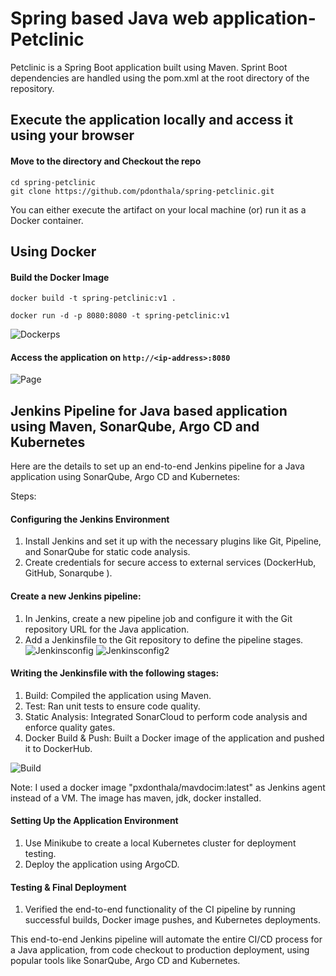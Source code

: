# Spring based Java web application- Petclinic
 
Petclinic is a Spring Boot application built using Maven. Sprint Boot dependencies are handled using the pom.xml at the root directory of the repository.

## Execute the application locally and access it using your browser

#### Move to the directory and Checkout the repo

```
cd spring-petclinic
git clone https://github.com/pdonthala/spring-petclinic.git

```

You can either execute the artifact on your local machine (or) run it as a Docker container.

## Using Docker

#### Build the Docker Image

```
docker build -t spring-petclinic:v1 .
```

```
docker run -d -p 8080:8080 -t spring-petclinic:v1
```
![Dockerps](https://github.com/user-attachments/assets/dfafca7f-d3fe-4a5b-a0e0-8c848a4bb53a)


#### Access the application on `http://<ip-address>:8080`

![Page](https://github.com/user-attachments/assets/501d4a82-2e9f-40c5-9739-b7bcebb77e5b)


## Jenkins Pipeline for Java based application using Maven, SonarQube, Argo CD and Kubernetes

Here are the details to set up an end-to-end Jenkins pipeline for a Java application using SonarQube, Argo CD and Kubernetes:

Steps:

#### Configuring the Jenkins Environment
1. Install Jenkins and set it up with the necessary plugins like Git, Pipeline, and SonarQube for static code analysis.
2. Create credentials for secure access to external services (DockerHub, GitHub, Sonarqube ).

#### Create a new Jenkins pipeline:
1. In Jenkins, create a new pipeline job and configure it with the Git repository URL for the Java application.
2. Add a Jenkinsfile to the Git repository to define the pipeline stages.
   ![Jenkinsconfig](https://github.com/user-attachments/assets/adceab71-2e0b-4744-b030-fe7d74e31bd0)
   ![Jenkinsconfig2](https://github.com/user-attachments/assets/e067330b-7e46-4f9d-842c-033c0dc192a6)

#### Writing the Jenkinsfile with the following stages:
1. Build: Compiled the application using Maven. 
2. Test: Ran unit tests to ensure code quality.
3. Static Analysis: Integrated SonarCloud to perform code analysis and enforce quality gates.
4. Docker Build & Push: Built a Docker image of the application and pushed it to DockerHub.

![Build](https://github.com/user-attachments/assets/06fb9c0d-5ce8-4d99-9ea1-ffe601fcde72)

Note: I used a docker image "pxdonthala/mavdocim:latest" as Jenkins agent instead of a VM. The image has maven, jdk, docker installed.


#### Setting Up the Application Environment
1. Use Minikube to create a local Kubernetes cluster for deployment testing.
2. Deploy the application using ArgoCD.

#### Testing & Final Deployment
1. Verified the end-to-end functionality of the CI pipeline by running successful builds, Docker image pushes, and Kubernetes deployments.


This end-to-end Jenkins pipeline will automate the entire CI/CD process for a Java application, from code checkout to production deployment, using popular tools like SonarQube, Argo CD and Kubernetes.
